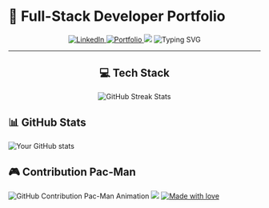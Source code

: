 # 🚀 Full-Stack Developer Portfolio

<div align="center">

<a href="Your-LinkedIn-URL">
  <img src="https://img.shields.io/badge/LinkedIn-Connect-blue?style=for-the-badge&logo=linkedin&logoColor=white&color=0A66C2" alt="LinkedIn"/>
</a>
<a href="Your-Portfolio-URL">
  <img src="https://img.shields.io/badge/Portfolio-Visit-green?style=for-the-badge&logo=github&logoColor=white&color=181717" alt="Portfolio"/>
</a>

<img src="https://capsule-render.vercel.app/api?type=waving&color=gradient&height=200&section=header&text=Welcome&fontSize=80&fontAlignY=35&animation=twinkling&desc=to%20Mars%&descAlignY=50" />

<img src="https://readme-typing-svg.demolab.com?font=Fira+Code&weight=600&size=28&duration=4000&pause=1000&color=FFFFFF&center=true&vCenter=true&width=435&lines=Full+Stack+Developer;Software+Engineer;UI%2FUX+Designer;Problem+Solver;Creative+Innovator;Tech+Enthusiast" alt="Typing SVG" />

<hr>

## 💻 Tech Stack
<!-- (kept the same content for tech stack and icons) -->

</div>

<!-- GitHub Streak Stats -->
<div align="center">
  <img src="https://github-readme-streak-stats.herokuapp.com/?user=hed-smliwanag-web&theme=tokyonight&hide_border=true&background=transparent" alt="GitHub Streak Stats" />
</div>

## 📊 GitHub Stats
<img src="https://github-readme-stats.vercel.app/api?username=hed-smliwanag-web&show_icons=true&theme=tokyonight&hide_border=true" alt="Your GitHub stats" />

## 🎮 Contribution Pac-Man
<picture>
  <source media="(prefers-color-scheme: dark)" srcset="https://raw.githubusercontent.com/hed-smliwanag-web/hed-smliwanag-web/output/pacman-contribution-graph-dark.svg" />
  <source media="(prefers-color-scheme: light)" srcset="https://raw.githubusercontent.com/hed-smliwanag-web/hed-smliwanag-web/output/pacman-contribution-graph.svg" />
  <img alt="GitHub Contribution Pac-Man Animation" src="https://raw.githubusercontent.com/hed-smliwanag-web/hed-smliwanag-web/output/pacman-contribution-graph.svg" />
</picture>

<img src="https://capsule-render.vercel.app/api?type=waving&color=gradient&height=100&section=footer" />

<a href="https://github.com/hed-smliwanag-web">
  <img src="https://img.shields.io/badge/Made%20with%20%E2%9D%A4%EF%B8%8F%20by-hed--smliwanag--web-blue?style=for-the-badge" alt="Made with love" />
</a>

</div>
